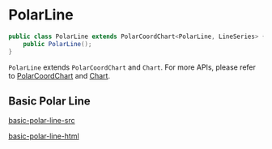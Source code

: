 # PolarLine

```java
public class PolarLine extends PolarCoordChart<PolarLine, LineSeries> {
    public PolarLine();
}
```

`PolarLine` extends `PolarCoordChart` and `Chart`. For more APIs, please refer to [PolarCoordChart](polar-coord-chart) and [Chart](chart).

## Basic Polar Line

[basic-polar-line-src](_media/polar-line/basic-polar-line-src.md ':include')

[basic-polar-line-html](_media/polar-line/basic-polar-line.html ':include :type=iframe')
